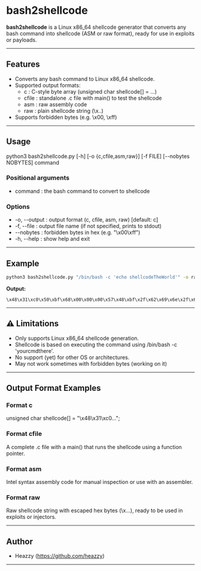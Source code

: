 #  bash2shellcode

**bash2shellcode** is a Linux x86_64 shellcode generator that converts any bash command into shellcode (ASM or raw format), ready for use in exploits or payloads.

---

##  Features

- Converts any bash command to Linux x86_64 shellcode.
- Supported output formats:
  - c : C-style byte array (unsigned char shellcode[] = ...)
  - cfile : standalone .c file with main() to test the shellcode
  - asm : raw assembly code
  - raw : plain shellcode string (\x..)
- Supports forbidden bytes (e.g. \x00, \xff)

---

##  Usage

python3 bash2shellcode.py [-h] [-o {c,cfile,asm,raw}] [-f FILE] [--nobytes NOBYTES] command

### Positional arguments

- command : the bash command to convert to shellcode

### Options

- -o, --output : output format (c, cfile, asm, raw) [default: c]
- -f, --file : output file name (if not specified, prints to stdout)
- --nobytes : forbidden bytes in hex (e.g. "\x00\xff")
- -h, --help : show help and exit

---

##  Example
```bash
python3 bash2shellcode.py "/bin/bash -c 'echo shellcodeTheWorld'" -o raw
```
**Output:**
```raw
\x48\x31\xc0\x50\xbf\x68\x00\x00\x00\x57\x48\xbf\x2f\x62\x69\x6e\x2f\x62\x61\x73\x57\xbe\x2d\x63\x00\x00\x56\x48\xbe\x65\x57\x6f\x72\x6c\x64\x00\x00\x56\x48\xbe\x6c\x6c\x63\x6f\x64\x65\x54\x68\x56\x48\xbe\x65\x63\x68\x6f\x20\x73\x68\x65\x56\x48\x89\xe7\xeb\x00\x48\x31\xc0\x50\x48\x89\xe2\x48\x83\xc7\x20\x48\x8d\x77\xe0\x56\x48\x8d\x77\xf8\x56\x57\x48\x89\xe6\xb0\x3b\x0f\x05
```
---

## ⚠ Limitations

- Only supports Linux x86_64 shellcode generation.
- Shellcode is based on executing the command using /bin/bash -c 'yourcmdthere'.
- No support (yet) for other OS or architectures.
- May not work sometimes with forbidden bytes (working on it)

---

##  Output Format Examples

### Format c
unsigned char shellcode[] = "\x48\x31\xc0...";

### Format cfile
A complete .c file with a main() that runs the shellcode using a function pointer.

### Format asm
Intel syntax assembly code for manual inspection or use with an assembler.

### Format raw
Raw shellcode string with escaped hex bytes (\x...), ready to be used in exploits or injectors.

---

##  Author

- Heazzy (https://github.com/heazzy)

---

